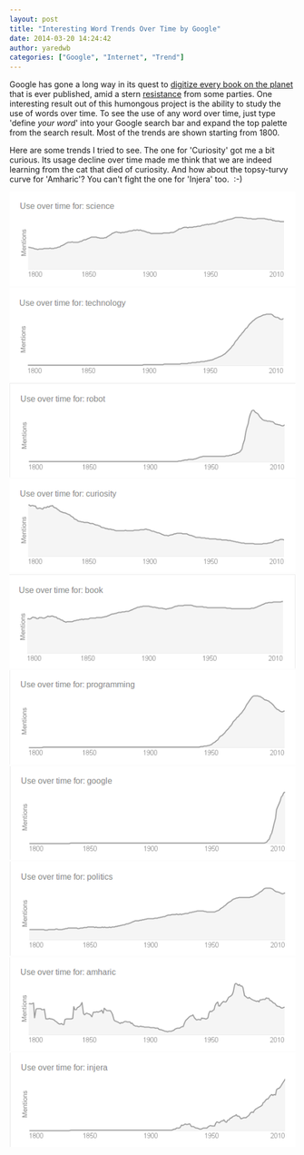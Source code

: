 ```yaml
---
layout: post
title: "Interesting Word Trends Over Time by Google"
date: 2014-03-20 14:24:42
author: yaredwb
categories: ["Google", "Internet", "Trend"]
---
```


Google has gone a long way in its quest to [digitize every book on the planet ](http://en.wikipedia.org/wiki/Google_Books_Library_Project)that is ever published, amid a stern [resistance](http://www.nytimes.com/2009/02/02/technology/internet/02link.html) from some parties. One interesting result out of this humongous project is the ability to study the use of words over time. To see the use of any word over time, just type 'define **your* word*' into your Google search bar and expand the top palette from the search result. Most of the trends are shown starting from 1800.

Here are some trends I tried to see. The one for 'Curiosity' got me a bit curious. Its usage decline over time made me think that we are indeed learning from the cat that died of curiosity. And how about the topsy-turvy curve for 'Amharic'? You can't fight the one for 'Injera' too.  :-)

[![{science}](/media/2014/03/science.png?w=300)](/media/2014/03/science.png) [![{technology}](/media/2014/03/technology.png?w=300)](/media/2014/03/technology.png) [![{robot}](/media/2014/03/robot.png?w=300)](/media/2014/03/robot.png) [![{curiosity}](/media/2014/03/curiosity.png?w=300)](/media/2014/03/curiosity.png) [![{book}](/media/2014/03/book.png?w=300)](/media/2014/03/book.png) [![{programming}](/media/2014/03/programming.png?w=300)](/media/2014/03/programming.png) [![{google}](/media/2014/03/google.png?w=300)](/media/2014/03/google.png)[![{politics}](/media/2014/03/politics.png?w=300)](/media/2014/03/politics.png) [![{amharic}](/media/2014/03/amharic.png?w=300)](/media/2014/03/amharic.png) [![{injera}](/media/2014/03/injera.png?w=300)](/media/2014/03/injera.png)
